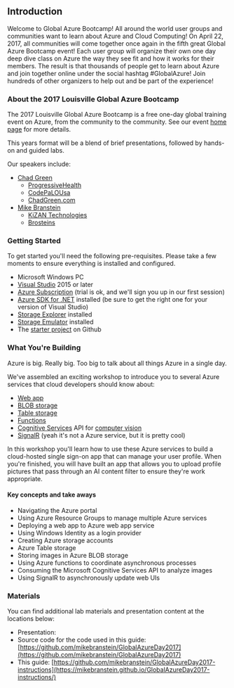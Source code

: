 ## Introduction

Welcome to Global Azure Bootcamp! All around the world user groups and communities want to learn about Azure and Cloud Computing! On April 22, 2017, all communities will come together once again in the fifth great Global Azure Bootcamp event! Each user group will organize their own one day deep dive class on Azure the way they see fit and how it works for their members. The result is that thousands of people get to learn about Azure and join together online under the social hashtag #GlobalAzure! Join hundreds of other organizers to help out and be part of the experience! 

### About the 2017 Louisville Global Azure Bootcamp

The 2017 Louisville Global Azure Bootcamp is a free one-day global training event on Azure, from the community to the community. See our event [home page](http://louisville.azurebootcamp.net/) for more details. 

This years format will be a blend of brief presentations, followed by hands-on and guided labs. 

Our speakers include:

* [Chad Green](https://twitter.com/chadgreen)
    * [ProgressiveHealth](http://phrehab.com/)
    * [CodePaLOUsa](http://www.codepalousa.com/)
    * [ChadGreen.com](http://www.chadgreen.com/)
* [Mike Branstein](https://twitter.com/mikebranstein)
    * [KiZAN Technologies](http://kizan.com)
    * [Brosteins](https://brosteins.com)

### Getting Started

To get started you'll need the following pre-requisites. Please take a few moments to ensure everything is installed and configured.

* Microsoft Windows PC
* [Visual Studio](https://www.visualstudio.com) 2015 or later
* [Azure Subscription](https://azure.microsoft.com) (trial is ok, and we'll sign you up in our first session)
* [Azure SDK for .NET](https://azure.microsoft.com/en-us/downloads/) installed (be sure to get the right one for your version of Visual Studio)
* [Storage Explorer](http://storageexplorer.com/) installed
* [Storage Emulator](https://go.microsoft.com/fwlink/?LinkId=717179&clcid=0x409) installed
* The [starter project](https://github.com/mikebranstein/GlobalAzureDay2017/tree/start) on Github

### What You're Building

Azure is big. Really big. Too big to talk about all things Azure in a single day. 

We've assembled an exciting workshop to introduce you to several Azure services that cloud developers should know about:
* [Web app](https://azure.microsoft.com/en-us/services/app-service/web/)
* [BLOB storage](https://azure.microsoft.com/en-us/services/storage/blobs/)
* [Table storage](https://azure.microsoft.com/en-us/services/storage/tables/)
* [Functions](https://azure.microsoft.com/en-us/services/functions/)
* [Cognitive Services](https://www.microsoft.com/cognitive-services) API for [computer vision](https://www.microsoft.com/cognitive-services/en-us/computer-vision-api)
* [SignalR](https://www.asp.net/signalr) (yeah it's not a Azure service, but it is pretty cool)

In this workshop you'll learn how to use these Azure services to build a cloud-hosted single sign-on app that can manage your user profile. When you're finished, you will have built an app that allows you to upload profile pictures that pass through an AI content filter to ensure they're work appropriate. 

#### Key concepts and take aways

* Navigating the Azure portal
* Using Azure Resource Groups to manage multiple Azure services
* Deploying a web app to Azure web app service
* Using Windows Identity as a login provider
* Creating Azure storage accounts
* Azure Table storage 
* Storing images in Azure BLOB storage
* Using Azure functions to coordinate asynchronous processes
* Consuming the Microsoft Cognitive Services API to analyze images
* Using SignalR to asynchronously update web UIs

### Materials

You can find additional lab materials and presentation content at the locations below:

* Presentation: 
* Source code for the code used in this guide: [https://github.com/mikebranstein/GlobalAzureDay2017](https://github.com/mikebranstein/GlobalAzureDay2017)
* This guide: [https://github.com/mikebranstein/GlobalAzureDay2017-instructions](https://mikebranstein.github.io/GlobalAzureDay2017-instructions/)